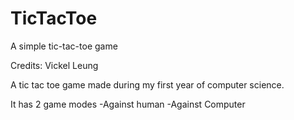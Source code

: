 # TicTacToe
A simple tic-tac-toe game

Credits: Vickel Leung

A tic tac toe game made during my first year of computer science. 

It has 2 game modes
  -Against human
  -Against Computer
  
